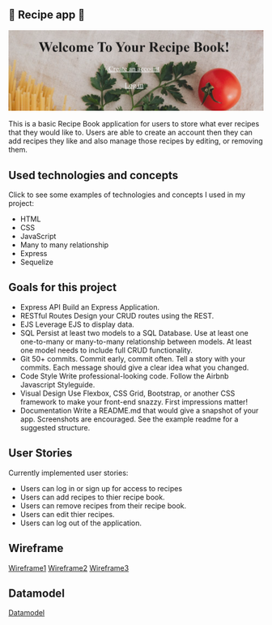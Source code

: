 

## 🥘 Recipe app 🍴

![Screenshot](https://github.com/jchristensen3/MyRecipe-App/blob/main/images/Capture.PNG)

This is a basic Recipe Book application for users to store what ever recipes that they would like to. Users are able to create an account then they can add recipes they like and also manage those recipes by editing, or removing them. 

## Used technologies and concepts

Click to see some examples of technologies and concepts I used in my project:
- HTML
- CSS
- JavaScript
- Many to many relationship
- Express
- Sequelize


## Goals for this project

- Express API Build an Express Application.
- RESTful Routes Design your CRUD routes using the REST.
- EJS Leverage EJS to display data.
- SQL Persist at least two models to a SQL Database. Use at least one one-to-many or many-to-many relationship between models. At least one model needs to include full CRUD functionality.
- Git 50+ commits. Commit early, commit often. Tell a story with your commits. Each message should give a clear idea what you changed.
- Code Style Write professional-looking code. Follow the Airbnb Javascript Styleguide.
- Visual Design Use Flexbox, CSS Grid, Bootstrap, or another CSS framework to make your front-end snazzy. First impressions matter!
- Documentation Write a README.md that would give a snapshot of your app. Screenshots are encouraged. See the example readme for a suggested structure.

## User Stories

Currently implemented user stories:

- Users can log in or sign up for access to recipes
- Users can add recipes to thier recipe book. 
- Users can remove recipes from their recipe book.
- Users can edit thier recipes.
- Users can log out of the application. 

## Wireframe

[Wireframe1](https://github.com/jchristensen3/MyRecipe-App/blob/main/images/1st%20page%20of%20WireFrame.png)
[Wireframe2](https://github.com/jchristensen3/MyRecipe-App/blob/main/images/2nd%20page%20of%20WireFrame.PNG)
[Wireframe3](https://github.com/jchristensen3/MyRecipe-App/blob/main/images/3rd%20page%20of%20WireFrame.png)

## Datamodel

[Datamodel](https://github.com/jchristensen3/MyRecipe-App/blob/main/images/ERD.png)
